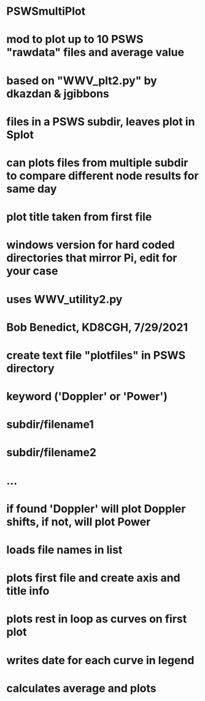 # PSWSmultiPlot
# mod to plot up to 10 PSWS "rawdata" files and average value
# based on "WWV_plt2.py" by dkazdan & jgibbons
# files in a PSWS subdir, leaves plot in Splot
# can plots files from multiple subdir to compare different node results for same day
# plot title taken from first file
# windows version for hard coded directories that mirror Pi, edit for your case
# uses WWV_utility2.py
# Bob Benedict, KD8CGH, 7/29/2021
# 
# create text file "plotfiles" in PSWS directory
#    keyword ('Doppler' or 'Power')
#    subdir/filename1 
#    subdir/filename2
#    ...
# 
# if found 'Doppler' will plot Doppler shifts, if not, will plot Power
# 
# loads file names in list
# plots first file and create axis and title info
# plots rest in loop as curves on first plot
# writes date for each curve in legend
# calculates average and plots

